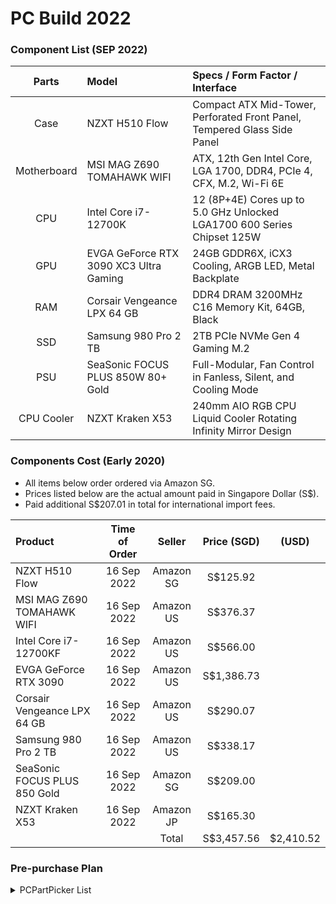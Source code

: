 # PC Build 2022

### Component List (SEP 2022)

|    Parts    | Model                                  | Specs / Form Factor / Interface                                          |
| :---------: | :------------------------------------- | :----------------------------------------------------------------------- |
|    Case     | NZXT H510 Flow                         | Compact ATX Mid-Tower, Perforated Front Panel, Tempered Glass Side Panel |
| Motherboard | MSI MAG Z690 TOMAHAWK WIFI             | ATX, 12th Gen Intel Core, LGA 1700, DDR4, PCIe 4, CFX, M.2, Wi-Fi 6E     |
|     CPU     | Intel Core i7-12700K                   | 12 (8P+4E) Cores up to 5.0 GHz Unlocked LGA1700 600 Series Chipset 125W  |
|     GPU     | EVGA GeForce RTX 3090 XC3 Ultra Gaming | 24GB GDDR6X, iCX3 Cooling, ARGB LED, Metal Backplate                     |
|     RAM     | Corsair Vengeance LPX 64 GB            | DDR4 DRAM 3200MHz C16 Memory Kit, 64GB, Black                            |
|     SSD     | Samsung 980 Pro 2 TB                   | 2TB PCIe NVMe Gen 4 Gaming M.2                                           |
|     PSU     | SeaSonic FOCUS PLUS 850W 80+ Gold      | Full-Modular, Fan Control in Fanless, Silent, and Cooling Mode           |
| CPU Cooler  | NZXT Kraken X53                        | 240mm AIO RGB CPU Liquid Cooler Rotating Infinity Mirror Design          |

### Components Cost (Early 2020)

-   All items below order ordered via Amazon SG.
-   Prices listed below are the actual amount paid in Singapore Dollar (S$).
-   Paid additional S$207.01 in total for international import fees.

| Product                      | Time of Order |  Seller   | Price (SGD) |   (USD)   |
| :--------------------------- | :-----------: | :-------: | :---------: | :-------: |
| NZXT H510 Flow               |  16 Sep 2022  | Amazon SG |  S$125.92   |           |
| MSI MAG Z690 TOMAHAWK WIFI   |  16 Sep 2022  | Amazon US |  S$376.37   |           |
| Intel Core i7-12700KF        |  16 Sep 2022  | Amazon US |  S$566.00   |           |
| EVGA GeForce RTX 3090        |  16 Sep 2022  | Amazon US | S$1,386.73  |           |
| Corsair Vengeance LPX 64 GB  |  16 Sep 2022  | Amazon US |  S$290.07   |           |
| Samsung 980 Pro 2 TB         |  16 Sep 2022  | Amazon US |  S$338.17   |           |
| SeaSonic FOCUS PLUS 850 Gold |  16 Sep 2022  | Amazon SG |  S$209.00   |           |
| NZXT Kraken X53              |  16 Sep 2022  | Amazon JP |  S$165.30   |           |
|                              |               |   Total   | S$3,457.56  | $2,410.52 |

### Pre-purchase Plan

<details>
  <summary>PCPartPicker List</summary>
  
Generated by [PCPartPicker](https://pcpartpicker.com) 2022-09-13

| Type             | Item                                                                                                                                                                                                                     | Price               |
| :--------------- | :----------------------------------------------------------------------------------------------------------------------------------------------------------------------------------------------------------------------- | :------------------ |
| **CPU**          | [Intel Core i7-12700KF 3.6 GHz 12-Core Processor](https://pcpartpicker.com/product/YDM48d/intel-core-i7-12700kf-36-ghz-8-core-processor-bx8071512700kf)                                                                  | $321.99 @ Best Buy  |
| **CPU Cooler**   | [NZXT Kraken X53 73.11 CFM Liquid CPU Cooler](https://pcpartpicker.com/product/PVfFf7/nzxt-kraken-x53-7311-cfm-liquid-cpu-cooler-rl-krx53-01)                                                                            | $129.99 @ GameStop  |
| **Motherboard**  | [MSI MAG Z690 TOMAHAWK WIFI DDR4 ATX LGA1700 Motherboard](https://pcpartpicker.com/product/X6mmP6/msi-mag-z690-tomahawk-wifi-ddr4-atx-lga1700-motherboard-mag-z690-tomahawk-wifi-ddr4)                                   | $256.89 @ Amazon    |
| **Memory**       | [Corsair Vengeance LPX 64 GB (2 x 32 GB) DDR4-3200 CL16 Memory](https://pcpartpicker.com/product/k2mFf7/corsair-vengeance-lpx-64-gb-2-x-32-gb-ddr4-3200-memory-cmk64gx4m2e3200c16)                                       | $204.99 @ Amazon    |
| **Storage**      | [Samsung 980 Pro 2 TB M.2-2280 NVME Solid State Drive](https://pcpartpicker.com/product/f3cRsY/samsung-980-pro-2-tb-m2-2280-nvme-solid-state-drive-mz-v8p2t0bam)                                                         | $240.58 @ Amazon    |
| **Video Card**   | [EVGA GeForce RTX 3090 24 GB FTW3 ULTRA GAMING Video Card](https://pcpartpicker.com/product/PG848d/evga-geforce-rtx-3090-24-gb-ftw3-ultra-gaming-video-card-24g-p5-3987-kr)                                              | $999.99 @ Newegg    |
| **Case**         | [NZXT H510 Flow ATX Mid Tower Case](https://pcpartpicker.com/product/yM2WGX/nzxt-h510-flow-atx-mid-tower-case-ca-h52fb-01)                                                                                               | $89.99 @ Amazon     |
| **Power Supply** | [SeaSonic FOCUS PLUS 850 Gold 850 W 80+ Gold Certified Fully Modular ATX Power Supply](https://pcpartpicker.com/product/jWFXsY/seasonic-focus-plus-gold-850w-80-gold-certified-fully-modular-atx-power-supply-ssr-850fx) | $149.99 @ B&H       |
|                  |                                                                                                                                                                                                                          | Total: **$2394.41** |

</details>
